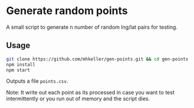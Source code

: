 Generate random points
===

A small script to generate n number of random lng/lat pairs for testing.


## Usage

```sh
git clone https://github.com/mhkeller/gen-points.git && cd gen-points
npm install
npm start
```

Outputs a file `points.csv`.

Note: It write out each point as its processed in case you want to test intermittently or you run out of memory and the script dies.

